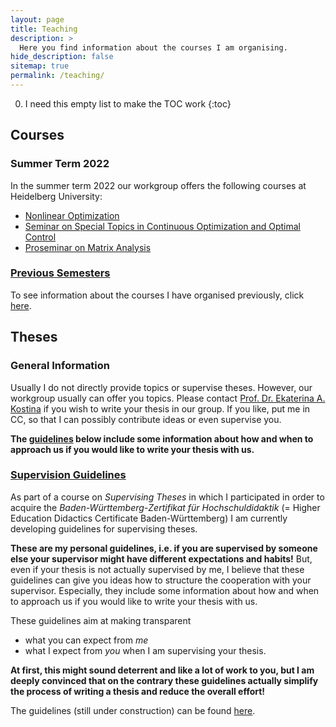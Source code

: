 ```yaml
---
layout: page
title: Teaching
description: >
  Here you find information about the courses I am organising.
hide_description: false
sitemap: true
permalink: /teaching/
---
```


0. I need this empty list to make the TOC work
{:toc}

## Courses

### Summer Term 2022

In the summer term 2022 our workgroup offers the following courses at Heidelberg University: 
  - [Nonlinear Optimization][nlo]
  - [Seminar on Special Topics in Continuous Optimization and Optimal Control][sem]
  - [Proseminar on Matrix Analysis][prosem]

### [Previous Semesters][previous_semesters]

To see information about the courses I have organised previously, click [here][previous_semesters].

## Theses

### General Information

Usually I do not directly provide topics or supervise theses. However, our workgroup usually can offer you topics. Please contact [Prof. Dr. Ekaterina A. Kostina][ekaterina] if you wish to write your thesis in our group. If you like, put me in CC, so that I can possibly contribute ideas or even supervise you.

**The [guidelines][gl_internal] below include some information about how and when to approach us if you would like to write your thesis with us.** 

### [Supervision Guidelines][guidelines]

As part of a course on *Supervising Theses* in which I participated in order to acquire the *Baden-Württemberg-Zertifikat für Hochschuldidaktik* (= Higher Education Didactics Certificate Baden-Württemberg) I am currently developing guidelines for supervising theses. 

**These are my personal guidelines, i.e. if you are supervised by someone else your supervisor might have different expectations and habits!** But, even if your thesis is not actually supervised by me, I believe that these guidelines can give you ideas how to structure the cooperation with your supervisor. Especially, they include some information about how and when to approach us if you would like to write your thesis with us.

These guidelines aim at making transparent
  - what you can expect from *me*
  - what I expect from *you*
when I am supervising your thesis.

**At first, this might sound deterrent and like a lot of work to you, but I am deeply convinced that on the contrary these guidelines actually simplify the process of writing a thesis and reduce the overall effort!**

The guidelines (still under construction) can be found [here][guidelines].


[nlo]: ss22/nlo.md
[sem]: ss22/seminar.md
[prosem]: ss22/proseminar.md
[previous_semesters]: previous_semesters.md
[ekaterina]: mailto:ekaterina_(dot)_kostina_(at)_iwr_(dot)_uni-heidelberg_(dot)_de
[gl_internal]: #supervision-guidelines
[guidelines]: supervision_guidelines.md


